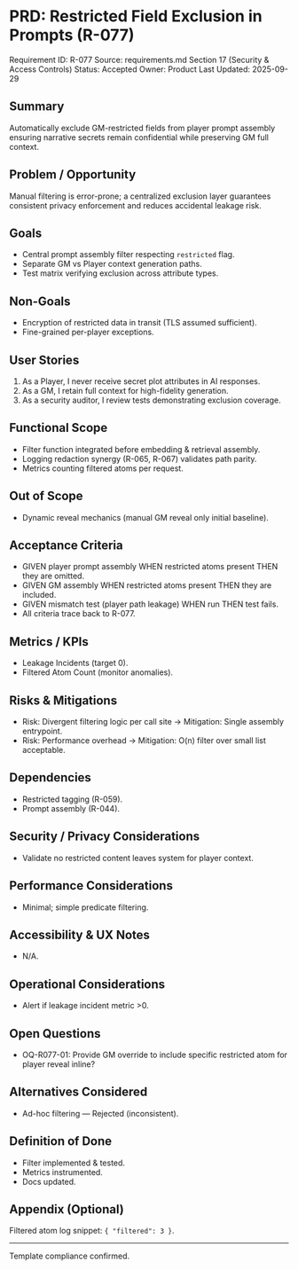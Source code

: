 # PRD: Restricted Field Exclusion in Prompts (R-077)

Requirement ID: R-077
Source: requirements.md Section 17 (Security & Access Controls)
Status: Accepted
Owner: Product
Last Updated: 2025-09-29

## Summary

Automatically exclude GM-restricted fields from player prompt assembly ensuring narrative secrets remain confidential while preserving GM full context.

## Problem / Opportunity

Manual filtering is error-prone; a centralized exclusion layer guarantees consistent privacy enforcement and reduces accidental leakage risk.

## Goals

- Central prompt assembly filter respecting `restricted` flag.
- Separate GM vs Player context generation paths.
- Test matrix verifying exclusion across attribute types.

## Non-Goals

- Encryption of restricted data in transit (TLS assumed sufficient).
- Fine-grained per-player exceptions.

## User Stories

1. As a Player, I never receive secret plot attributes in AI responses.
2. As a GM, I retain full context for high-fidelity generation.
3. As a security auditor, I review tests demonstrating exclusion coverage.

## Functional Scope

- Filter function integrated before embedding & retrieval assembly.
- Logging redaction synergy (R-065, R-067) validates path parity.
- Metrics counting filtered atoms per request.

## Out of Scope

- Dynamic reveal mechanics (manual GM reveal only initial baseline).

## Acceptance Criteria

- GIVEN player prompt assembly WHEN restricted atoms present THEN they are omitted.
- GIVEN GM assembly WHEN restricted atoms present THEN they are included.
- GIVEN mismatch test (player path leakage) WHEN run THEN test fails.
- All criteria trace back to R-077.

## Metrics / KPIs

- Leakage Incidents (target 0).
- Filtered Atom Count (monitor anomalies).

## Risks & Mitigations

- Risk: Divergent filtering logic per call site → Mitigation: Single assembly entrypoint.
- Risk: Performance overhead → Mitigation: O(n) filter over small list acceptable.

## Dependencies

- Restricted tagging (R-059).
- Prompt assembly (R-044).

## Security / Privacy Considerations

- Validate no restricted content leaves system for player context.

## Performance Considerations

- Minimal; simple predicate filtering.

## Accessibility & UX Notes

- N/A.

## Operational Considerations

- Alert if leakage incident metric >0.

## Open Questions

- OQ-R077-01: Provide GM override to include specific restricted atom for player reveal inline?

## Alternatives Considered

- Ad-hoc filtering — Rejected (inconsistent).

## Definition of Done

- Filter implemented & tested.
- Metrics instrumented.
- Docs updated.

## Appendix (Optional)

Filtered atom log snippet: `{ "filtered": 3 }`.

---
Template compliance confirmed.
